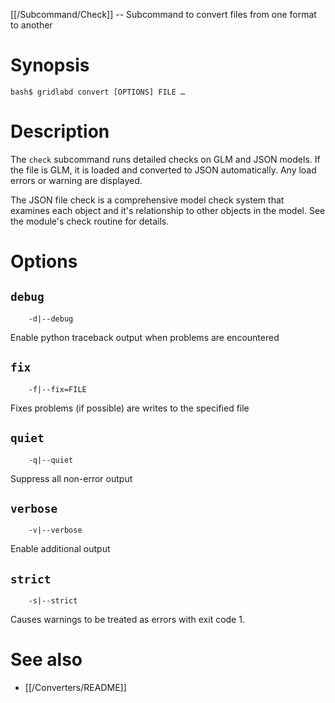 [[/Subcommand/Check]] -- Subcommand to convert files from one format to another

# Synopsis

~~~
bash$ gridlabd convert [OPTIONS] FILE …
~~~

# Description

The `check` subcommand runs detailed checks on GLM and JSON models.  If the file is GLM, it is loaded and converted 
to JSON automatically. Any load errors or warning are displayed.

The JSON file check is a comprehensive model check system that examines each object and it's relationship to other
objects in the model.  See the module's check routine for details.

# Options

## `debug`

~~~
	-d|--debug
~~~

Enable python traceback output when problems are encountered

## `fix`

~~~
	-f|--fix=FILE
~~~

Fixes problems (if possible) are writes to the specified file

## `quiet`

~~~
	-q|--quiet
~~~ 

Suppress all non-error output

## `verbose`

~~~
	-v|--verbose
~~~

Enable additional output

## `strict`

~~~
	-s|--strict
~~~

Causes warnings to be treated as errors with exit code 1.

# See also

* [[/Converters/README]]
